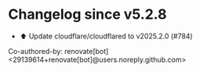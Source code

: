 # Changelog since v5.2.8
- ⬆️ Update cloudflare/cloudflared to v2025.2.0 (#784)

Co-authored-by: renovate[bot] <29139614+renovate[bot]@users.noreply.github.com> 

